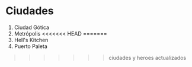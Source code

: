 # Ciudades

1. Ciudad Gótica
2. Metrópolis
<<<<<<< HEAD
=======
3. Hell's Kitchen
4. Puerto Paleta
>>>>>>> ciudades y heroes actualizados
